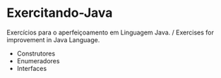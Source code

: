 # Exercitando-Java
Exercícios para o aperfeiçoamento em Linguagem Java. / Exercises for improvement in Java Language.

<ul>
   <li>Construtores</li>
   <li>Enumeradores</li>
   <li>Interfaces</li>
</ul>
